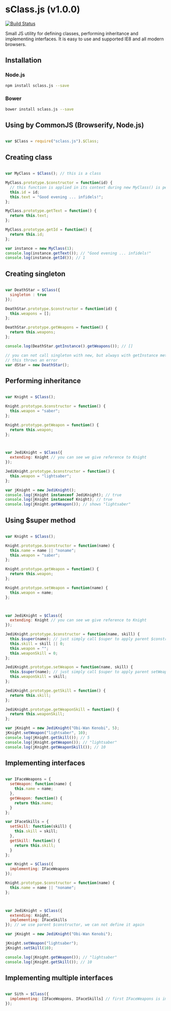 sClass.js (v1.0.0)
=========

[![Build Status](https://travis-ci.org/jerrymf/sClass.js.svg?branch=master)](https://travis-ci.org/jerrymf/sClass.js)

Small JS utility for defining classes, performing inheritance and implementing interfaces. It is easy to use and 
supported IE8 and all modern browsers.

## Installation

### Node.js

```sh
npm install sclass.js --save
```

### Bower

```sh
bower install sclass.js --save
```

## Using by CommonJS (Browserify, Node.js)
```js

var $Class = require("sclass.js").$Class;

```

## Creating class
```js

var MyClass = $Class(); // this is a class

MyClass.prototype.$constructor = function(id) {
  // this function is applied in its context during new MyClass() is performed
  this.id = id;
  this.text = "Good evening ... infidels!";
};

MyClass.prototype.getText = function() {
  return this.text;
};

MyClass.prototype.getId = function() {
  return this.id;
};

var instance = new MyClass(1);
console.log(instance.getText()); // "Good evening ... infidels!"
console.log(instance.getId()); // 1

```

## Creating singleton
```js

var DeathStar = $Class({ 
  singleton : true 
});

DeathStar.prototype.$constructor = function(id) { 
  this.weapons = [];
};

DeathStar.prototype.getWeapons = function() {
  return this.weapons;
};

console.log(DeathStar.getInstance().getWeapons()); // []

// you can not call singleton with new, but always with getInstance method
// this throws an error
var dStar = new DeathStar(); 
```

## Performing inheritance
```js

var Knight = $Class();

Knight.prototype.$constructor = function() {
  this.weapon = "saber";
};

Knight.prototype.getWeapon = function() {
  return this.weapon;
};



var JediKnight = $Class({
  extending: Knight // you can see we give reference to Knight
});

JediKnight.prototype.$constructor = function() {
  this.weapon = "lightsaber";
};

var jKnight = new JediKnight();
console.log(jKnight instanceof JediKnight); // true
console.log(jKnight instanceof Knight); // true
console.log(jKnight.getWeapon()); // shows "lightsaber"

```

## Using $super method
```js

var Knight = $Class();

Knight.prototype.$constructor = function(name) {
  this.name = name || "noname";
  this.weapon = "saber";
};

Knight.prototype.getWeapon = function() {
  return this.weapon;
};

Knight.prototype.setWeapon = function(name) {
  this.weapon = name;
};



var JediKnight = $Class({
  extending: Knight // you can see we give reference to Knight
});

JediKnight.prototype.$constructor = function(name, skill) {
  this.$super(name); // just simply call $super to apply parent $constructor
  this.skill = skill || 0;
  this.weapon = "";
  this.weaponSkill = 0;
};

JediKnight.prototype.setWeapon = function(name, skill) {
  this.$super(name); // just simply call $super to apply parent setWeapon
  this.weaponSkill = skill;
};

JediKnight.prototype.getSkill = function() {
  return this.skill;
};

JediKnight.prototype.getWeaponSkill = function() {
  return this.weaponSkill;
};

var jKnight = new JediKnight("Obi-Wan Kenobi", 5);
jKnight.setWeapon("lightsaber", 10);
console.log(jKnight.getSkill()); // 5
console.log(jKnight.getWeapon()); // "lightsaber"
console.log(jKnight.getWeaponSkill()); // 10

```

## Implementing interfaces
```js

var IFaceWeapons = {
  setWeapon: function(name) {
    this.name = name;
  },
  getWeapon: function() {
    return this.name;
  }
};

var IFaceSkills = {
  setSkill: function(skill) {
    this.skill = skill;
  },
  getSkill: function() {
    return this.skill;
  }
};

var Knight = $Class({
  implementing: IFaceWeapons
});

Knight.prototype.$constructor = function(name) {
  this.name = name || "noname";
};



var JediKnight = $Class({
  extending: Knight,
  implementing: IFaceSkills
}); // we use parent $constructor, we can not define it again

var jKnight = new JediKnight("Obi-Wan Kenobi");

jKnight.setWeapon("lightsaber");
jKnight.setSkill(10);

console.log(jKnight.getWeapon()); // "lightsaber"
console.log(jKnight.getSkill()); // 10

```

## Implementing multiple interfaces
```js

var Sith = $Class({ 
  implementing: [IFaceWeapons, IFaceSkills] // first IFaceWeapons is implemented and then IFaceSkills
});

```
